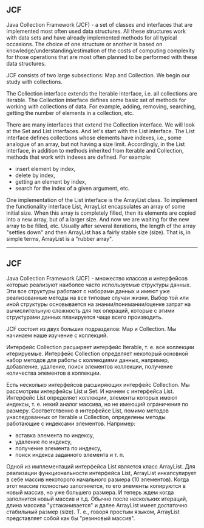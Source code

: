 ## JCF

Java Collection Framework (JCF) - a set of classes and interfaces that are implemented most often
used data structures. All these structures work with data sets and have already
implemented methods for all typical occasions.
The choice of one structure or another is based on knowledge/understanding/estimation of the costs of computing
complexity for those operations that are most often planned to be performed with these data structures.

JCF consists of two large subsections: Map and Collection.
We begin our study with collections.

The Collection interface extends the Iterable interface, i.e. all collections are iterable.
The Collection interface defines some basic set of methods for working with collections of data.
For example, adding, removing, searching, getting the number of elements in a collection, etc.

There are many interfaces that extend the Collection interface. We will look at the Set and List interfaces.
And let's start with the List interface. The List interface defines collections whose elements have indexes,
i.e., some analogue of an array, but not having a size limit. Accordingly, in the List interface,
in addition to methods inherited from Iterable and Collection, methods that work with indexes are defined.
For example:
- insert element by index,
- delete by index,
- getting an element by index,
- search for the index of a given argument, etc.

One implementation of the List interface is the ArrayList class. To implement the functionality
interface List, ArrayList encapsulates an array of some initial size. When this array
is completely filled, then its elements are copied into a new array, but of a larger size.
And now we are waiting for the new array to be filled, etc. Usually after several iterations, the length of the array
"settles down" and then ArrayList has a fairly stable size (size).
That is, in simple terms, ArrayList is a "rubber array".


_______________________________________________________________

## JCF

Java Collection Framework (JCF) - множество классов и интерфейсов которые реализуют наиболее часто
используемые структуры данных. Эти все структуры работают с наборами данных и имеют уже
реализованные методы на все типовые случаи жизни.
Выбор той или иной структуры основывается на знании/понимании/оценке затрат на вычислительную
сложность для тех операций, которые с этими структурами данных планируется чаще всего производить.

JCF состоит из двух больших подразделов: Map и Collection.
Мы начинаем наше изучение с коллекций.

Интерфейс Collection расширяет интерфейс Iterable, т. е. все коллекции итерируемые.
Интерфейс Collection определяет некоторый основной набор методов для работы с коллекциями данных,
например, добавление, удаление, поиск элементов коллекции, получение количества элементов в коллекции.

Есть несколько интерфейсов расширяющих интерфейс Collection. Мы рассмотрим интерфейсы List и Set.
И начнем с интерфейса List. Интерфейс List определяет коллекции, элементы которых имеют индексы,
т. е. некий аналог массива, но не имеющий ограничения по размеру. Соответственно в интерфейсе List,
помимо методов унаследованных от Iterable и Collection, определены методы работающие с индексами элементов.
Например:
- вставка элемента по индексу,
- удаление по индексу,
- получение элемента по индексу,
- поиск индекса заданного элемента и т. п.

Одной из имплементаций интерфейса List является класс ArrayList. Для реализации функциональности
интерфейса List, ArrayList инкапсулирует в себе массив некоторого начального размера (10 элементов). 
Когда этот массив полностью заполняется, то его элементы копируются в новый массив, но уже большего размера.
И теперь ждем когда заполнится новый массив и т.д. Обычно после нескольких итераций, длина массива
"устаканивается" и далее ArrayList имеет достаточно стабильный размер (size).
Т. е., говоря простым языком, ArrayList представляет собой как бы "резиновый массив".


